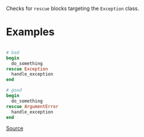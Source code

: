 
Checks for `rescue` blocks targeting the `Exception` class.

# Examples

```ruby

# bad
begin
  do_something
rescue Exception
  handle_exception
end

# good
begin
  do_something
rescue ArgumentError
  handle_exception
end
```

[Source](http://www.rubydoc.info/gems/rubocop/RuboCop/Cop/Lint/RescueException)